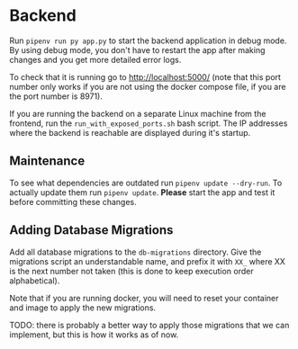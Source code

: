 # Backend

Run `pipenv run py app.py` to start the backend application in debug mode. By using debug mode, you don't have to restart the app after making changes and you get more detailed error logs.

To check that it is running go to [http://localhost:5000/]() (note that this port number only works if you are not using the docker compose file, if you are the port number is 8971).

If you are running the backend on a separate Linux machine from the frontend, run the `run_with_exposed_ports.sh` bash script. The IP addresses where the backend is reachable are displayed during it's startup.

## Maintenance

To see what dependencies are outdated run `pipenv update --dry-run`. To actually update them run `pipenv update`. **Please** start the app and test it before committing these changes.

## Adding Database Migrations

Add all database migrations to the `db-migrations` directory. Give the migrations script an understandable name, and prefix it with `XX_` where XX is the next number not taken (this is done to keep execution order alphabetical).

Note that if you are running docker, you will need to reset your container and image to apply the new migrations.

TODO: there is probably a better way to apply those migrations that we can implement, but this is how it works as of now.
